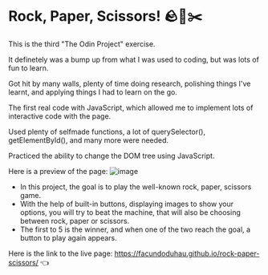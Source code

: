 # Rock, Paper, Scissors! 🪨🧻✂️

This is the third "The Odin Project" exercise.

It definetely was a bump up from what I was used to coding, but was lots of fun to learn.

Got hit by many walls, plenty of time doing research, polishing things I've learnt, and applying things I had to learn on the go.

The first real code with JavaScript, which allowed me to implement lots of interactive code with the page.

Used plenty of selfmade functions, a lot of querySelector(), getElementById(), and many more were needed.

Practiced the ability to change the DOM tree using JavaScript.

Here is a preview of the page:
![image](https://github.com/facundoduhau/rock-paper-scissors/assets/128261681/d9523ba6-fbf6-4790-8767-8b90b5085611)

* In this project, the goal is to play the well-known rock, paper, scissors game.
* With the help of built-in buttons, displaying images to show your options, you will try to beat the machine, that will also be choosing between rock, paper or scissors.
* The first to 5 is the winner, and when one of the two reach the goal, a button to play again appears.

Here is the link to the live page: https://facundoduhau.github.io/rock-paper-scissors/ 👈
